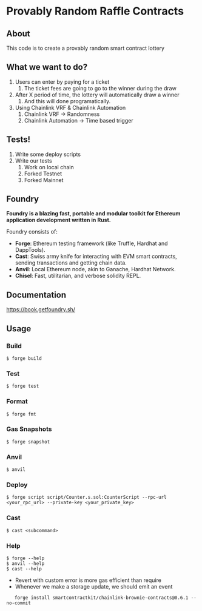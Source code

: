 # Provably Random Raffle Contracts

## About

This code is to create a provably random smart contract lottery

## What we want to do?

1. Users can enter by paying for a ticket
   1. The ticket fees are going to go to the winner during the draw
2. After X period of time, the lottery will automatically draw a winner
   1. And this will done programatically.
3. Using Chainlink VRF & Chainlink Automation
   1. Chainlink VRF -> Randomness
   2. Chainlink Automation -> Time based trigger

## Tests!

1. Write some deploy scripts
2. Write our tests
   1. Work on local chain
   2. Forked Testnet
   3. Forked Mainnet

## Foundry

**Foundry is a blazing fast, portable and modular toolkit for Ethereum application development written in Rust.**

Foundry consists of:

- **Forge**: Ethereum testing framework (like Truffle, Hardhat and DappTools).
- **Cast**: Swiss army knife for interacting with EVM smart contracts, sending transactions and getting chain data.
- **Anvil**: Local Ethereum node, akin to Ganache, Hardhat Network.
- **Chisel**: Fast, utilitarian, and verbose solidity REPL.

## Documentation

https://book.getfoundry.sh/

## Usage

### Build

```shell
$ forge build
```

### Test

```shell
$ forge test
```

### Format

```shell
$ forge fmt
```

### Gas Snapshots

```shell
$ forge snapshot
```

### Anvil

```shell
$ anvil
```

### Deploy

```shell
$ forge script script/Counter.s.sol:CounterScript --rpc-url <your_rpc_url> --private-key <your_private_key>
```

### Cast

```shell
$ cast <subcommand>
```

### Help

```shell
$ forge --help
$ anvil --help
$ cast --help
```

- Revert with custom error is more gas efficient than require
- Whenever we make a storage update, we should emit an event

```shell
   forge install smartcontractkit/chainlink-brownie-contracts@0.6.1 --no-commit
```
